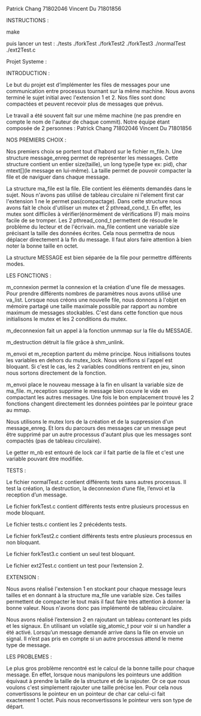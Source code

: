 Patrick Chang 71802046
Vincent Du    71801856

INSTRUCTIONS :

make

puis lancer un test :
./tests
./forkTest
./forkTest2
./forkTest3
./normalTest
./ext2Test.c

Projet Systeme :

INTRODUCTION :

Le but du projet est d’implémenter les files de messages pour une communication entre
processus tournant sur la même machine. Nous avons terminé le sujet initial avec l'extension 1 et 2.
Nos files sont donc compactées et peuvent recevoir plus de messages que prévus.

Le travail a été souvent fait sur une même machine
(ne pas prendre en compte le nom de l'auteur de chaque commit).
Notre équipe étant composée de 2 personnes :
Patrick Chang 71802046
Vincent Du    71801856

NOS PREMIERS CHOIX :

Nos premiers choix se portent tout d'habord sur le fichier m_file.h.
Une structure message_enreg permet de représenter les messages.
Cette structure contient un entier size(taille), un long type(le type ex: pid),
char mtext[](le message en lui-même).
La taille permet de pouvoir compacter la file et de naviguer dans chaque message.

La structure ma_file est la file. Elle contient les éléments demandés dans le sujet.
Nous n'avons pas utilisé de tableau circulaire ni l'element first
car l'extension 1 ne le permet pas(compactage).
Dans cette structure nous avons fait le choix d'utiliser un mutex et 2 pthread_cond_t.
En effet, les mutex sont difficiles à vérifier(énormément de vérifications IF) mais
moins facile de se tromper. Les 2 pthread_cond_t permettent de résoudre le problème
du lecteur et de l'écrivain.
ma_file contient une variable size précisant la taille des données écrites. Cela nous permettra
de nous déplacer directement à la fin du message. Il faut alors faire attention à bien
noter la bonne taille en octet.

La structure MESSAGE est bien séparée de la file pour permettre
différents modes.

LES FONCTIONS :

m_connexion permet la connexion et la création d'une file de messages.
Pour prendre différents nombres de paramètres nous avons utilisé une va_list.
Lorsque nous créons une nouvelle file, nous donnons à l'objet en mémoire partagé
une taille maximale possible par rapport au nombre maximum de messages stockables.
C'est dans cette fonction que nous initialisons le mutex et les 2 conditions du mutex.

m_deconnexion fait un appel à la fonction unmmap sur la file du MESSAGE.

m_destruction détruit la file grâce à shm_unlink.

m_envoi et m_reception partent du même principe.
Nous initialisons toutes les variables en dehors du mutex_lock.
Nous vérifions si l'appel est bloquant. Si c'est le cas, les 2 variables
conditions rentrent en jeu, sinon nous sortons directement de la fonction.

m_envoi place le nouveau message à la fin en ulisant la variable size de ma_file.
m_reception supprime le message bien couvre le vide en compactant les autres messages.
Une fois le bon emplacement trouvé les 2 fonctions changent directement les données
pointées par le pointeur grace au mmap.

Nous utilisons le mutex lors de la création et de la suppression d'un message_enreg.
Et lors du parcours des messages car un message peut être
supprimé par un autre processus d'autant plus que les messages sont compactés
(pas de tableau circulaire).

Le getter m_nb est entouré de lock car il fait partie de la file et c'est une variable
pouvant être modifiée.

TESTS :

Le fichier normalTest.c contient différents tests sans autres processus. Il test
la création, la destruction, la deconnexion d’une file, l’envoi et la reception d’un
message.

Le fichier forkTest.c contient différents tests entre plusieurs processus en
mode bloquant.

Le fichier tests.c contient les 2 précédents tests.

Le fichier forkTest2.c contient différents tests entre plusieurs processus en
non bloquant.

Le fichier forkTest3.c contient un seul test bloquant.

Le fichier ext2Test.c contient un test pour l’extension 2.

EXTENSION :

Nous avons réalisé l'extension 1 en stockant pour chaque message leurs tailles et
en donnant à la structure ma_file une variable size. Ces tailles permettent de compacter le
tout mais il faut faire très attention à donner la bonne valeur. Nous n'avons donc pas implémenté
de tableau circulaire.

Nous avons réalisé l’extension 2 en rajoutant un tableau contenant les pids et
les signaux. En utilisant un volatile sig_atomic_t pour voir si un handler a
été activé. Lorsqu’un message demandé arrive dans la file on envoie un signal. Il
n’est pas pris en compte si un autre processus attend le meme type de message.

LES PROBLEMES :

Le plus gros problème rencontré est le calcul de la bonne taille pour chaque message.
 En effet, lorsque nous manipulons les pointeurs une addition équivaut à prendre la taille
de la structure et de la rajouter. Or ce que nous voulons c'est simplement rajouter une taille
précise len. Pour cela nous convertissons le pointeur en un pointeur de char car celui-ci
fait exactement 1 octet. Puis nous reconvertissons le pointeur vers son type de départ.